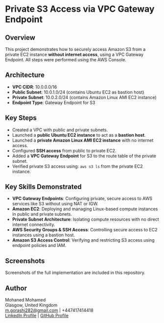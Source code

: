 # Private S3 Access via VPC Gateway Endpoint

## Overview
This project demonstrates how to securely access Amazon S3 from a private EC2 instance **without internet access**, using a VPC Gateway Endpoint. All steps were performed using the AWS Console.

## Architecture
- **VPC CIDR**: 10.0.0.0/16
- **Public Subnet**: 10.0.1.0/24 (contains Ubuntu EC2 as bastion host)
- **Private Subnet**: 10.0.2.0/24 (contains Amazon Linux AMI EC2 instance)
- **Endpoint Type**: Gateway Endpoint for S3

## Key Steps
- Created a VPC with public and private subnets.
- Launched a **public Ubuntu EC2 instance** to act as a **bastion host**.
- Launched a **private Amazon Linux AMI EC2 instance** with no internet access.
- Configured **SSH access** from public to private EC2.
- Added a **VPC Gateway Endpoint** for S3 to the route table of the private subnet.
- Verified private S3 access using: `aws s3 ls` from the private EC2 instance.

## Key Skills Demonstrated
- **VPC Gateway Endpoints**: Configuring private, secure access to AWS services like S3 without using NAT or IGW.
- **Amazon EC2**: Deploying and managing Linux-based compute instances in public and private subnets.
- **Private Subnet Architecture**: Isolating compute resources with no direct internet connectivity.
- **AWS Security Groups & SSH Access**: Controlling secure access to EC2 instances using a bastion host.
- **Amazon S3 Access Control**: Verifying and restricting S3 access using endpoint policies and IAM.

## Screenshots
Screenshots of the full implementation are included in this repository.

## Author
Mohaned Mohamed  
Glasgow, United Kingdom  
m.gorashi282@gmail.com | +447417414418  
[LinkedIn Profile](https://www.linkedin.com/in/mohaned-mohamed-64674a45/) | [GitHub Profile](https://github.com/Mohaned282)